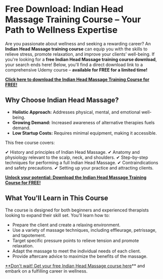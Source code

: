 # Free Download: Indian Head Massage Training Course – Your Path to Wellness Expertise

Are you passionate about wellness and seeking a rewarding career? An **Indian Head Massage training course** can equip you with the skills to relieve stress, promote relaxation, and improve your clients’ well-being. If you're looking for a **free Indian Head Massage training course download**, your search ends here! Below, you'll find a direct download link to a comprehensive Udemy course – **available for FREE for a limited time!**

[**Click here to download the Indian Head Massage Training Course for FREE!**](https://udemywork.com/indian-head-massage-training-course)

## Why Choose Indian Head Massage?

*   **Holistic Approach:** Addresses physical, mental, and emotional well-being.
*   **Growing Demand:** Increased awareness of alternative therapies fuels demand.
*   **Low Startup Costs:** Requires minimal equipment, making it accessible.

This free course covers:

✔ History and principles of Indian Head Massage.
✔ Anatomy and physiology relevant to the scalp, neck, and shoulders.
✔ Step-by-step techniques for performing a full Indian Head Massage.
✔ Contraindications and safety precautions.
✔ Setting up your practice and attracting clients.

[**Unlock your potential: Download the Indian Head Massage Training Course for FREE!**](https://udemywork.com/indian-head-massage-training-course)

## What You'll Learn in This Course

The course is designed for both beginners and experienced therapists looking to expand their skill set. You'll learn how to:

*   Prepare the client and create a relaxing environment.
*   Use a variety of massage techniques, including effleurage, petrissage, and tapotement.
*   Target specific pressure points to relieve tension and promote relaxation.
*   Adapt the massage to meet the individual needs of each client.
*   Provide aftercare advice to maximize the benefits of the massage.

[**Don't wait! Get your free Indian Head Massage course here](https://udemywork.com/indian-head-massage-training-course)** and embark on a fulfilling career in wellness.
